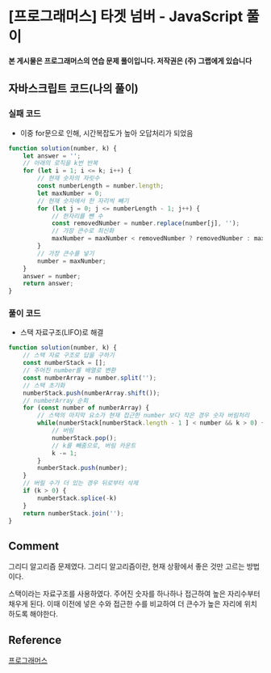 # [프로그래머스] 타겟 넘버 - JavaScript 풀이

**본 게시물은 프로그래머스의 연습 문제 풀이입니다. 저작권은 (주) 그랩에게 있습니다**



## 자바스크립트 코드(나의 풀이)

### 실패 코드

* 이중 for문으로 인해, 시간복잡도가 높아 오답처리가 되었음

```javascript
function solution(number, k) {
    let answer = '';
    // 아래의 로직을 k번 반복
    for (let i = 1; i <= k; i++) {
        // 현재 숫자의 자릿수
        const numberLength = number.length;
        let maxNumber = 0;
        // 현재 숫자에서 한 자리씩 빼기
        for (let j = 0; j <= numberLength - 1; j++) {
            // 한자리를 뺀 수
            const removedNumber = number.replace(number[j], '');
            // 가장 큰수로 최신화
            maxNumber = maxNumber < removedNumber ? removedNumber : maxNumber;
        }
        // 가장 큰수를 넣기
        number = maxNumber;
    }
    answer = number;
    return answer;
}
```



### 풀이 코드

* 스택 자료구조(LIFO)로 해결

```JavaScript
function solution(number, k) {
    // 스택 자료 구조로 답을 구하기
    const numberStack = [];
    // 주어진 number를 배열로 변환
    const numberArray = number.split('');
    // 스택 초기화
    numberStack.push(numberArray.shift());
    // numberArray 순회
    for (const number of numberArray) {
        // 스택의 마지막 요소가 현재 접근한 number 보다 작은 경우 숫자 버림처리
        while(numberStack[numberStack.length - 1 ] < number && k > 0) {
            // 버림
            numberStack.pop();
            // k를 빼줌으로, 버림 카운트
            k -= 1;
        }
        numberStack.push(number);
    }
    // 버릴 수가 더 있는 경우 뒤로부터 삭제
    if (k > 0) {
        numberStack.splice(-k)
    }
    return numberStack.join('');
}
```



## Comment

그리디 알고리즘 문제였다. 그리디 알고리즘이란, 현재 상황에서 좋은 것만 고르는 방법이다.

스택이라는 자료구조를 사용하였다. 주어진 숫자를 하나하나 접근하여 높은 자리수부터 채우게 된다. 이때 이전에 넣은 수와 접근한 수를 비교하여 더 큰수가 높은 자리에 위치하도록 해야한다.

## Reference

[프로그래머스](https://programmers.co.kr)

